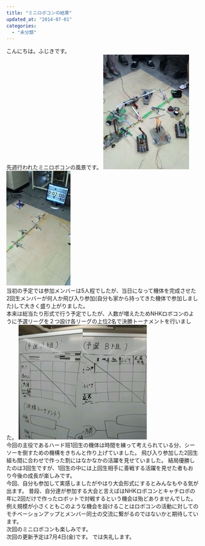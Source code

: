 ```yaml
---
title: "ミニロボコンの結果"
updated_at: "2014-07-01"
categories: 
  - "未分類"
---
```


こんにちは。ふじきです。  
先週行われたミニロボコンの風景です。 [![minirobo1](images/minirobo1-225x300.jpg)](http://www.fortefibre.net/blog/wp-content/uploads/2014/07/minirobo1.jpg)[![minirobo2](images/minirobo2-168x300.jpg)](http://www.fortefibre.net/blog/wp-content/uploads/2014/07/minirobo2.jpg)  
当初の予定では参加メンバーは5人程でしたが、当日になって機体を完成させた2回生メンバーが何人か飛び入り参加(自分も家から持ってきた機体で参加しました)して大きく盛り上がりました。  
本来は総当たり形式で行う予定でしたが、人数が増えたためNHKロボコンのように予選リーグを２つ設け各リーグの上位2名で決勝トーナメントを行いました。 [![minirobo4](images/minirobo4-168x300.jpg)](http://www.fortefibre.net/blog/wp-content/uploads/2014/07/minirobo4.jpg)[![minirobo3](images/minirobo3-168x300.jpg)](http://www.fortefibre.net/blog/wp-content/uploads/2014/07/minirobo3.jpg)  
今回の主役であるハード班1回生の機体は時間を練って考えられている分、シーソーを倒すための機構をきちんと作り上げていました。 飛び入り参加した2回生組も間に合わせで作った割にはなかなかの活躍を見せていました。 結局優勝したのは3回生ですが、1回生の中には上回生相手に善戦する活躍を見せた者もおり今後の成長が楽しみです。  
今回、自分も参加して実感しましたがやはり大会形式にするとみんなもやる気が出ます。 普段、自分達が参加する大会と言えばはNHKロボコンとキャチロボの年に2回だけで作ったロボットで対戦するという機会は殆どありませんでした。 例え規模が小さくともこのような機会を設けることはロボコンの活動に対してのモチベーションアップとメンバー同士の交流に繋がるのではないかと期待しています。  
次回のミニロボコンも楽しみです。  
次回の更新予定は7月4日(金)です。 では失礼します。
